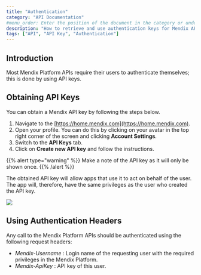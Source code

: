 ```yaml
---
title: "Authentication"
category: "API Documentation"
#menu_order: Enter the position of the document in the category or under the parent; number by 10 (for first), 20, 30, etc. for easy ordering of other documents in the future if necessary; don't add brackets or quotation marks; if no number is added, the system will add an extremely high number to order the documents, which means that if you only want a document to appear at the top, you only have to add "10" to that specific document, you don't have to order all the other documents in the category/under the parent
description: "How to retrieve and use authentication keys for Mendix APIs"
tags: ["API", "API Key", "Authentication"]
---
```


## Introduction

Most Mendix Platform APIs require their users to authenticate themselves; this is done by using API keys.

## Obtaining API Keys

You can obtain a Mendix API key by following the steps below.

1.  Navigate to the [https://home.mendix.com](https://home.mendix.com).
2.  Open your profile. You can do this by clicking on your avatar in the top right corner of the screen and clicking **Account Settings**.
3.  Switch to the **API Keys** tab.
4.  Click on **Create new API key** and follow the instructions.

{{% alert type="warning" %}}
Make a note of the API key as it will only be shown once.
{{% /alert %}}

The obtained API key will allow apps that use it to act on behalf of the user. The app will, therefore, have the same privileges as the user who created the API key.

![](attachments/131088/425985.png)

## Using Authentication Headers

Any call to the Mendix Platform APIs should be authenticated using the following request headers:

*   _Mendix-Username_ : Login name of the requesting user with the required privileges in the Mendix Platform.
*   _Mendix-ApiKey_ : API key of this user.
